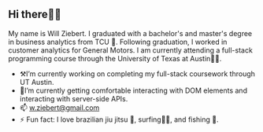 ## Hi there👋🏻

My name is Will Ziebert. I graduated with a bachelor's and master's degree in business analytics from TCU 🐸. 
Following graduation, I worked in customer analytics for General Motors.
I am currently attending a full-stack programming course through the University of Texas at Austin🤘🏻.  

- ⚒️I’m currently working on completing my full-stack coursework through UT Austin. 
- 🏫I’m currently getting comfortable interacting with DOM elements and interacting with server-side APIs. 
- 📫 w.ziebert@gmail.com
- ⚡ Fun fact: I love brazilian jiu jitsu 🥋, surfing🏄‍♂️, and fishing  🎣. 
<!--**wzieb/wzieb** is a ✨ _special_ ✨ repository because its `README.md` (this file) appears on your GitHub profile.
-->

